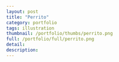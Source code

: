 ```yaml
---
layout: post
title: "Perrito"
category: portfolio
tags: illustration
thumbnail: /portfolio/thumbs/perrito.png
full: /portfolio/full/perrito.png
detail:
description:
---
```

